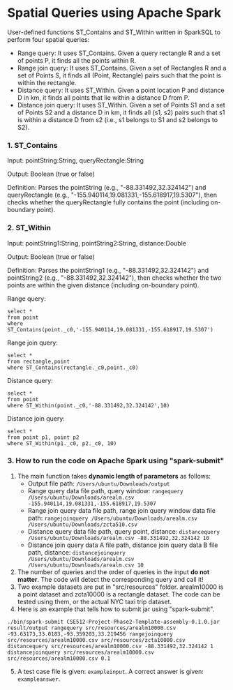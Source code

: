 # Spatial Queries using Apache Spark

User-defined functions ST\_Contains and ST\_Within written in SparkSQL to perform four spatial queries:

* Range query: It uses ST_Contains. Given a query rectangle R and a set of points P, it finds all the points within R.
* Range join query: It uses ST_Contains. Given a set of Rectangles R and a set of Points S, it finds all (Point, Rectangle) pairs such that the point is within the rectangle.
* Distance query: It uses ST_Within. Given a point location P and distance D in km, it finds all points that lie within a distance D from P.
* Distance join query: It uses ST_Within. Given a set of Points S1 and a set of Points S2 and a distance D in km, it finds all (s1, s2) pairs such that s1 is within a distance D from s2 (i.e., s1 belongs to S1 and s2 belongs to S2).

### 1. ST_Contains

Input: pointString:String, queryRectangle:String

Output: Boolean (true or false)

Definition: Parses the pointString (e.g., "-88.331492,32.324142") and queryRectangle (e.g., "-155.940114,19.081331,-155.618917,19.5307"), then checks whether the queryRectangle fully contains the point (including on-boundary point).

### 2. ST_Within

Input: pointString1:String, pointString2:String, distance:Double

Output: Boolean (true or false)

Definition: Parses the pointString1 (e.g., "-88.331492,32.324142") and pointString2 (e.g., "-88.331492,32.324142"), then checks whether the two points are within the given distance (including on-boundary point).

Range query:
```
select * 
from point 
where ST_Contains(point._c0,'-155.940114,19.081331,-155.618917,19.5307')
```

Range join query:
```
select * 
from rectangle,point 
where ST_Contains(rectangle._c0,point._c0)
```

Distance query:
```
select * 
from point 
where ST_Within(point._c0,'-88.331492,32.324142',10)
```

Distance join query:
```
select * 
from point p1, point p2 
where ST_Within(p1._c0, p2._c0, 10)
```

### 3. How to run the code on Apache Spark using "spark-submit"

1. The main function takes **dynamic length of parameters** as follows:
	* Output file path: ```/Users/ubuntu/Downloads/output```
	* Range query data file path, query window: ```rangequery /Users/ubuntu/Downloads/arealm.csv -155.940114,19.081331,-155.618917,19.5307```
	* Range join query data file path, range join query window data file path: ```rangejoinquery /Users/ubuntu/Downloads/arealm.csv /Users/ubuntu/Downloads/zcta510.csv```
	* Distance query data file path, query point, distance: ```distancequery /Users/ubuntu/Downloads/arealm.csv -88.331492,32.324142 10```
	* Distance join query data A file path, distance join query data B file path, distance: ```distancejoinquery /Users/ubuntu/Downloads/arealm.csv /Users/ubuntu/Downloads/arealm.csv 10```
2. The number of queries and the order of queries in the input **do not matter**. The code will detect the corresponding query and call it!
3. Two example datasets are put in "src/resources" folder. arealm10000 is a point dataset and zcta10000 is a rectangle dataset. The code can be tested using them, or the actual NYC taxi trip dataset.
4. Here is an example that tells how to submit jar using "spark-submit".
```
./bin/spark-submit CSE512-Project-Phase2-Template-assembly-0.1.0.jar result/output rangequery src/resources/arealm10000.csv -93.63173,33.0183,-93.359203,33.219456 rangejoinquery src/resources/arealm10000.csv src/resources/zcta10000.csv distancequery src/resources/arealm10000.csv -88.331492,32.324142 1 distancejoinquery src/resources/arealm10000.csv src/resources/arealm10000.csv 0.1
```
5. A test case file is given: ``exampleinput``. A correct answer is given: ``exampleanswer``.